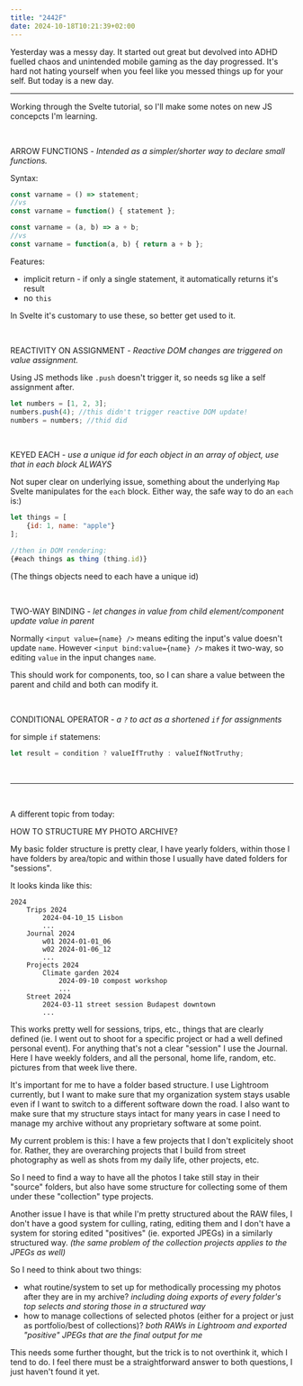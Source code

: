 ```yaml
---
title: "2442F"
date: 2024-10-18T10:21:39+02:00
---
```


Yesterday was a messy day. It started out great but devolved into ADHD fuelled chaos and unintended mobile gaming as the day progressed.
It's hard not hating yourself when you feel like you messed things up for your self. But today is a new day.

---

Working through the Svelte tutorial, so I'll make some notes on new JS concepcts I'm learning.

&nbsp;
&nbsp;

ARROW FUNCTIONS - *Intended as a simpler/shorter way to declare small functions.*

Syntax:

```JavaScript
const varname = () => statement;
//vs
const varname = function() { statement };

const varname = (a, b) => a + b;
//vs
const varname = function(a, b) { return a + b };
```

Features:
- implicit return - if only a single statement, it automatically returns it's result
- no `this`

In Svelte it's customary to use these, so better get used to it.

&nbsp;
&nbsp;

REACTIVITY ON ASSIGNMENT - *Reactive DOM changes are triggered on value assignment.*

Using JS methods like `.push` doesn't trigger it, so needs sg like a self assignment after.

```JavaScript
let numbers = [1, 2, 3];
numbers.push(4); //this didn't trigger reactive DOM update!
numbers = numbers; //thid did
```

&nbsp;
&nbsp;

KEYED EACH - *use a unique id for each object in an array of object, use that in each block ALWAYS*

Not super clear on underlying issue, something about the underlying `Map` Svelte manipulates for the `each` block. 
Either way, the safe way to do an `each` is:)

```JavaScript
let things = [
	{id: 1, name: "apple"}
];

//then in DOM rendering:
{#each things as thing (thing.id)}
```
(The things objects need to each have a unique id)

&nbsp;
&nbsp;

TWO-WAY BINDING - *let changes in value from child element/component update value in parent*

Normally `<input value={name} />` means editing the input's value doesn't update `name`. However `<input bind:value={name} />` makes it two-way, so editing `value` in the input changes `name`.

This should work for components, too, so I can share a value between the parent and child and both can modify it.

&nbsp;
&nbsp;

CONDITIONAL OPERATOR - *a `?` to act as a shortened `if` for assignments*

for simple `if` statemens:

```JavaScript
let result = condition ? valueIfTruthy : valueIfNotTruthy;
```

&nbsp;
&nbsp;

---

&nbsp;

A different topic from today: 

HOW TO STRUCTURE MY PHOTO ARCHIVE?

My basic folder structure is pretty clear, I have yearly folders, within those I have folders by area/topic and within those I usually have dated folders for "sessions".

It looks kinda like this:

```
2024
	Trips 2024
		2024-04-10_15 Lisbon
		...
	Journal 2024
		w01 2024-01-01_06
		w02 2024-01-06_12
		...
	Projects 2024
		Climate garden 2024
			2024-09-10 compost workshop
			...
	Street 2024
		2024-03-11 street session Budapest downtown
		...
```

This works pretty well for sessions, trips, etc., things that are clearly defined (ie. I went out to shoot for a specific project or had a well defined personal event). For anything that's not a clear "session" I use the Journal. Here I have weekly folders, and all the personal, home life, random, etc. pictures from that week live there.

It's important for me to have a folder based structure. I use Lightroom currently, but I want to make sure that my organization system stays usable even if I want to switch to a different software down the road. I also want to make sure that my structure stays intact for many years in case I need to manage my archive without any proprietary software at some point.

My current problem is this: I have a few projects that I don't explicitely shoot for. Rather, they are overarching projects that I build from street photography as well as shots from my daily life, other projects, etc.

So I need to find a way to have all the photos I take still stay in their "source" folders, but also have some structure for collecting some of them under these "collection" type projects.

Another issue I have is that while I'm pretty structured about the RAW files, I don't have a good system for culling, rating, editing them and I don't have a system for storing edited "positives" (ie. exported JPEGs) in a similarly structured way. *(the same problem of the collection projects applies to the JPEGs as well)*

So I need to think about two things:
- what routine/system to set up for methodically processing my photos after they are in my archive?
	*including doing exports of every folder's top selects and storing those in a structured way*
- how to manage collections of selected photos (either for a project or just as portfolio/best of collections)?
	*both RAWs in Lightroom and exported "positive" JPEGs that are the final output for me*

This needs some further thought, but the trick is to not overthink it, which I tend to do. I feel there must be a straightforward answer to both questions, I just haven't found it yet.

